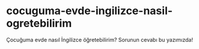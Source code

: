 # cocuguma-evde-ingilizce-nasil-ogretebilirim
Çocuğuma evde nasıl İngilizce öğretebilirim? Sorunun cevabı bu yazımızda!
